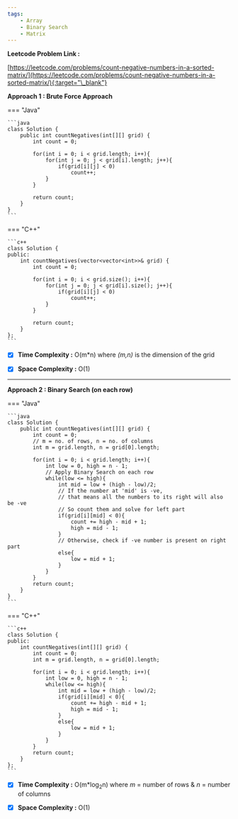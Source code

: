 ```yaml
---
tags:
    - Array
    - Binary Search
    - Matrix
---
```


**Leetcode Problem Link :**

[https://leetcode.com/problems/count-negative-numbers-in-a-sorted-matrix/](https://leetcode.com/problems/count-negative-numbers-in-a-sorted-matrix/){:target="\_blank"}

**Approach 1 : Brute Force Approach**

=== "Java"

    ```java
    class Solution {
        public int countNegatives(int[][] grid) {
            int count = 0;

            for(int i = 0; i < grid.length; i++){
                for(int j = 0; j < grid[i].length; j++){
                    if(grid[i][j] < 0)
                        count++;
                }
            }

            return count;
        }
    }
    ```

=== "C++"

    ```c++
    class Solution {
    public:
        int countNegatives(vector<vector<int>>& grid) {
            int count = 0;

            for(int i = 0; i < grid.size(); i++){
                for(int j = 0; j < grid[i].size(); j++){
                    if(grid[i][j] < 0)
                        count++;
                }
            }

            return count;
        }
    };
    ```

-   [x] **Time Complexity :** O(m\*n) where _(m,n)_ is the dimension of the grid

-   [x] **Space Complexity :** O(1)

<hr>

**Approach 2 : Binary Search (on each row)**

=== "Java"

    ```java
    class Solution {
        public int countNegatives(int[][] grid) {
            int count = 0;
            // m = no. of rows, n = no. of columns
            int m = grid.length, n = grid[0].length;

            for(int i = 0; i < grid.length; i++){
                int low = 0, high = n - 1;
                // Apply Binary Search on each row
                while(low <= high){
                    int mid = low + (high - low)/2;
                    // If the number at 'mid' is -ve,
                    // that means all the numbers to its right will also be -ve
                    // So count them and solve for left part
                    if(grid[i][mid] < 0){
                        count += high - mid + 1;
                        high = mid - 1;
                    }
                    // Otherwise, check if -ve number is present on right part
                    else{
                        low = mid + 1;
                    }
                }
            }
            return count;
        }
    }
    ```

=== "C++"

    ```c++
    class Solution {
    public:
        int countNegatives(int[][] grid) {
            int count = 0;
            int m = grid.length, n = grid[0].length;

            for(int i = 0; i < grid.length; i++){
                int low = 0, high = n - 1;
                while(low <= high){
                    int mid = low + (high - low)/2;
                    if(grid[i][mid] < 0){
                        count += high - mid + 1;
                        high = mid - 1;
                    }
                    else{
                        low = mid + 1;
                    }
                }
            }
            return count;
        }
    };
    ```

-   [x] **Time Complexity :** O(m\*log<sub>2</sub>n) where _m_ = number of rows & _n_ = number of columns

-   [x] **Space Complexity :** O(1)
